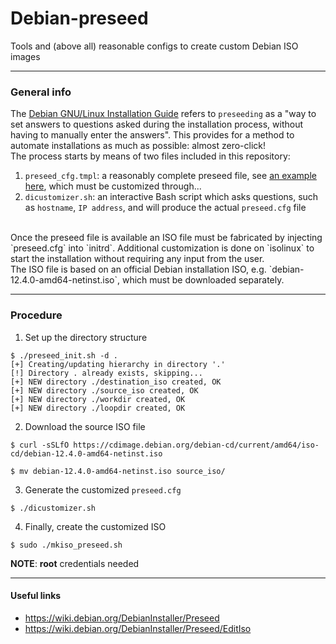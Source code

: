 # Debian-preseed
Tools and (above all) reasonable configs to create custom Debian ISO images

----

### General info
The [Debian GNU/Linux Installation Guide](https://www.debian.org/releases/stable/amd64/index.en.html) refers to `preseeding` as a "way to set answers to questions asked during the installation process, without having to manually enter the answers". This provides for a method to automate installations as much as possible: almost zero-click!<br/>
The process starts by means of two files included in this repository:
1. `preseed_cfg.tmpl`: a reasonably complete preseed file, see [an example here](https://www.debian.org/releases/stable/example-preseed.txt), which must be customized through...
2. `dicustomizer.sh`: an interactive Bash script which asks questions, such as `hostname`, `IP address`, and will produce the actual `preseed.cfg` file
<br/>
Once the preseed file is available an ISO file must be fabricated by injecting `preseed.cfg` into `initrd`. Additional customization is done on `isolinux` to start the installation without requiring any input from the user.<br/>
The ISO file is based on an official Debian installation ISO, e.g. `debian-12.4.0-amd64-netinst.iso`, which must be downloaded separately.<br/>

----

### Procedure
1. Set up the directory structure
```
$ ./preseed_init.sh -d .
[+] Creating/updating hierarchy in directory '.'
[!] Directory . already exists, skipping...
[+] NEW directory ./destination_iso created, OK
[+] NEW directory ./source_iso created, OK
[+] NEW directory ./workdir created, OK
[+] NEW directory ./loopdir created, OK
```

2. Download the source ISO file
```
$ curl -sSLfO https://cdimage.debian.org/debian-cd/current/amd64/iso-cd/debian-12.4.0-amd64-netinst.iso

$ mv debian-12.4.0-amd64-netinst.iso source_iso/
```

3. Generate the customized `preseed.cfg`
```
$ ./dicustomizer.sh
```

4. Finally, create the customized ISO
```
$ sudo ./mkiso_preseed.sh
```
**NOTE**: **root** credentials needed

----

#### Useful links
- https://wiki.debian.org/DebianInstaller/Preseed
- https://wiki.debian.org/DebianInstaller/Preseed/EditIso

